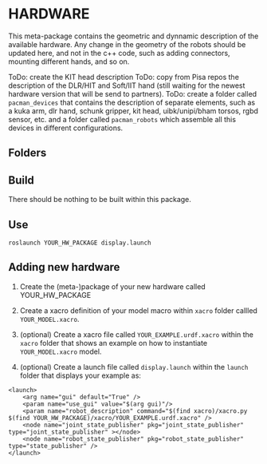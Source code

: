HARDWARE
========

This meta-package contains the geometric and dynnamic description of the available hardware. Any change in the geometry of the robots should be updated here, and not in the c++ code, such as adding connectors, mounting different hands, and so on.

ToDo: create the KIT head description
ToDo: copy from Pisa repos the description of the DLR/HIT and Soft/IIT hand (still waiting for the newest hardware version that will be send to partners). 
ToDo: create a folder called `pacman_devices` that contains the description of separate elements, such as a kuka arm, dlr hand, schunk gripper, kit head, uibk/unipi/bham torsos, rgbd sensor, etc. and a folder called `pacman_robots` which assemble all this devices in different configurations. 

Folders
-------


Build
-----

There should be nothing to be built within this package.

Use
---

`roslaunch YOUR_HW_PACKAGE display.launch`

Adding new hardware
-------------------

1. Create the (meta-)package of your new hardware called YOUR_HW_PACKAGE

2. Create a xacro definition of your model macro within `xacro` folder callled `YOUR_MODEL.xacro`.

3. (optional) Create a xacro file called `YOUR_EXAMPLE.urdf.xacro` within the `xacro` folder that shows an example on how to instantiate `YOUR_MODEL.xacro` model.

4. (optional) Create a launch file called `display.launch` within the `launch` folder that displays your example as:

```
<launch>
	<arg name="gui" default="True" />
	<param name="use_gui" value="$(arg gui)"/>
	<param name="robot_description" command="$(find xacro)/xacro.py $(find YOUR_HW_PACKAGE)/xacro/YOUR_EXAMPLE.urdf.xacro" />
	<node name="joint_state_publisher" pkg="joint_state_publisher" type="joint_state_publisher" ></node>
	<node name="robot_state_publisher" pkg="robot_state_publisher" type="state_publisher" />
</launch>
```
